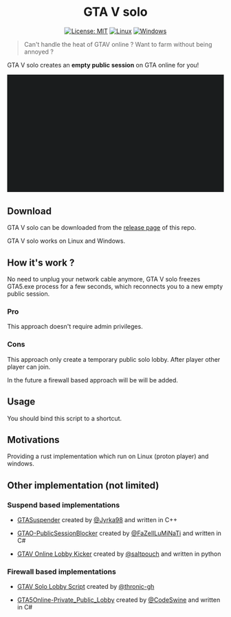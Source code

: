 <div align="center">

# GTA V solo

[![License: MIT](https://img.shields.io/badge/License-MIT-yellow.svg)](https://opensource.org/licenses/MIT)
[![Linux](https://img.shields.io/badge/%E2%80%8B-Linux-green.svg?logo=linux&style=flat&logoColor=white)](https://github.com/eonm/gtav-solo/releases/latest/download/gtav-solo)
[![Windows](https://img.shields.io/badge/%E2%80%8B-Windows-blue.svg?logo=Windows&style=flat&logoColor=white)](https://github.com/eonm/gtav-solo/releases/latest/download/gtav-solo.exe)

</div>

> Can't handle the heat of GTAV online ? Want to farm without being annoyed ?

GTA V solo creates an __empty public session__ on GTA online for you!

<div align="center">

![alt text](./gtav-solo.gif "GTA V solo")

</div>

## Download

GTA V solo can be downloaded from the [release page](https://github.com/eonm/gtav-solo/releases/latest) of this repo.

GTA V solo works on Linux and Windows.

## How it's work ?

No need to unplug your network cable anymore, GTA V solo freezes GTA5.exe process for a few seconds, which reconnects you to a new empty public session.

### Pro

This approach doesn't require admin privileges.

### Cons

This approach only create a temporary public solo lobby. After player other player can join.

In the future a firewall based approach will be will be added.

## Usage

You should bind this script to a shortcut.

## Motivations

Providing a rust implementation which run on Linux (proton player) and windows.

## Other implementation (not limited)

### Suspend based implementations

* [GTASuspender](https://github.com/Jyrka98/GTASuspender) created by [@Jyrka98](https://github.com/Jyrka98) and written in C++

* [GTAO-PublicSessionBlocker](https://github.com/FaZeIlLuMiNaTi/GTAO-PublicSessionBlocker) created by [@FaZeIlLuMiNaTi](https://github.com/FaZeIlLuMiNaTi) and written in C#

* [GTAV Online Lobby Kicker](https://github.com/saltpouch/GTAV-Online-Lobby-Kicker) created by [@saltpouch](https://github.com/saltpouch) and written in python

### Firewall based implementations

* [GTAV Solo Lobby Script](https://github.com/thronic-gh/GTAV-Solo-Lobby-Script) created by [@thronic-gh](https://github.com/thronic-gh)

* [GTA5Online-Private_Public_Lobby](https://github.com/CodeSwine/GTA5Online-Private_Public_Lobby) created by [@CodeSwine](https://github.com/CodeSwine) and written in C#